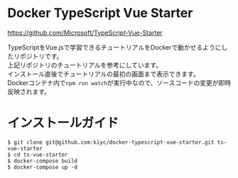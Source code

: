 # Docker TypeScript Vue Starter

https://github.com/Microsoft/TypeScript-Vue-Starter

TypeScriptをVue.jsで学習できるチュートリアルをDockerで動かせるようにしたリポジトリです。  
上記リポジトリのチュートリアルを参考にしています。  
インストール直後でチュートリアルの最初の画面まで表示できます。  
Dockerコンテナ内で`npm run watch`が実行中なので、ソースコードの変更が即時反映されます。

# インストールガイド

```
$ git clone git@github.com:kiyc/docker-typescript-vue-starter.git ts-vue-starter
$ cd ts-vue-starter
$ docker-compose build
$ docker-compose up -d
```
